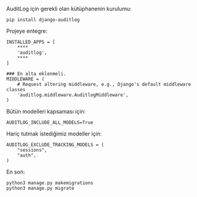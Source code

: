 AuditLog için gerekli olan kütüphanenin kurulumu:
```
pip install django-auditlog
```

Projeye entegre:
```
INSTALLED_APPS = [
	****
    'auditlog',
    ****
]
```

```
### En alta eklenmeli.
MIDDLEWARE = (
    # Request altering middleware, e.g., Django's default middleware classes
    'auditlog.middleware.AuditlogMiddleware', 
)	
```

Bütün modelleri kapsaması için:
```
AUDITLOG_INCLUDE_ALL_MODELS=True
```

Hariç tutmak istediğimiz modeller için:
```
AUDITLOG_EXCLUDE_TRACKING_MODELS = (
    "sessions",
    "auth",
)
```

En son:
```
python3 manage.py makemigrations  
python3 manage.py migrate
```